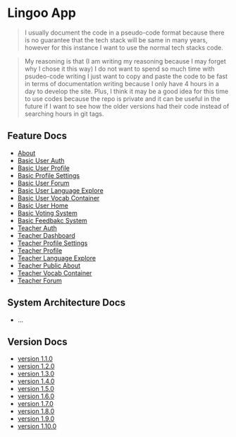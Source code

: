 # Lingoo App

> I usually document the code in a pseudo-code format because there is no guarantee that the tech stack will be same in many years, however for this instance I want to use the normal tech stacks code.

> My reasoning is that (I am writing my reasoning because I may forget why I chose it this way) I do not want to spend so much time with psudeo-code writing I just want to copy and paste the code to be fast in terms of documentation writing because I only have 4 hours in a day to develop the site. Plus, I think it may be a good idea for this time to use codes because the repo is private and it can be useful in the future if I want to see how the older versions had their code instead of searching hours in git tags.

## Feature Docs

- [About](./module_docs/about.md)
- [Basic User Auth](./module_docs/login_signup_auth.md)
- [Basic User Profile](./module_docs/basic_user_profile.md)
- [Basic Profile Settings](./module_docs/basic_user_profile_settings.md)
- [Basic User Forum](./module_docs/forum.md)
- [Basic User Language Explore](./module_docs/basic_language_explore.md)
- [Basic User Vocab Container](./module_docs/basic_vocab_container.md)
- [Basic User Home](./module_docs/basic_home.md)
- [Basic Voting System](./module_docs/basic_voting_system.md)
- [Basic Feedbakc System](./module_docs/basic_feedback.md)
- [Teacher Auth](./module_docs/teacher_auth.md)
- [Teacher Dashboard](./module_docs/teacher_dashboard.md)
- [Teacher Profile Settings](./module_docs/teacher_profile_settings.md)
- [Teacher Profile](./module_docs/teacher_profile.md)
- [Teacher Language Explore](./module_docs/teacher_language_explore.md)
- [Teacher Public About](./module_docs/teacher_public_about.md)
- [Teacher Vocab Container](./module_docs/teacher_vocab_container.md)
- [Teacher Forum](./module_docs/teacher_forum.md)


## System Architecture Docs

- ...

## Version Docs

- [version 1.1.0](./version_docs/version-1.1.0.md)
- [version 1.2.0](./version_docs/version-1.2.0.md)
- [version 1.3.0](./version_docs/version-1.3.0.md)
- [version 1.4.0](./version_docs/version-1.4.0.md)
- [version 1.5.0](./version_docs/version-1.5.0.md)
- [version 1.6.0](./version_docs/version-1.6.0.md)
- [version 1.7.0](./version_docs/version-1.7.0.md)
- [version 1.8.0](./version_docs/version-1.8.0.md)
- [version 1.9.0](./version_docs/version-1.9.0.md)
- [version 1.10.0](./version_docs/version-1.10.0.md)
